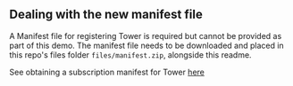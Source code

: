 ## Dealing with the new manifest file

A Manifest file for registering Tower is required but cannot be provided as part of this demo.  The manifest file needs to be downloaded and placed in this repo's files folder `files/manifest.zip`, alongside this readme.

  See obtaining a subscription manifest for Tower [here](https://docs.ansible.com/ansible-tower/latest/html/userguide/import_license.html#obtaining-a-subscriptions-manifest)